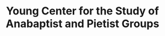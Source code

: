 ---
layout: repo
title: "Young Center for the Study of Anabaptist and Pietist Groups"
id: 13910
permalink: repos/13910/
---
